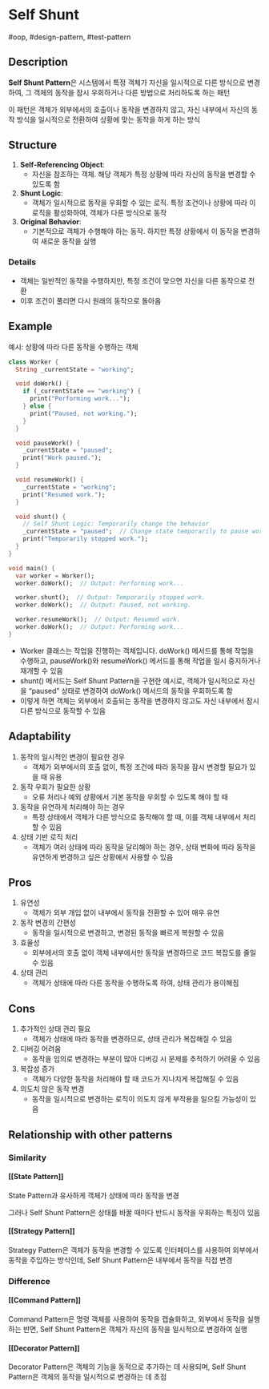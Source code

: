 # Self Shunt

#oop, #design-pattern, #test-pattern

## Description

**Self Shunt Pattern**은 시스템에서 특정 객체가 자신을 일시적으로 다른 방식으로 변경하여, 그 객체의 동작을 잠시 우회하거나 다른 방법으로 처리하도록 하는 패턴

이 패턴은 객체가 외부에서의 호출이나 동작을 변경하지 않고, 자신 내부에서 자신의 동작 방식을 일시적으로 전환하여 상황에 맞는 동작을 하게 하는 방식

## Structure

1. **Self-Referencing Object**:
   - 자신을 참조하는 객체. 해당 객체가 특정 상황에 따라 자신의 동작을 변경할 수 있도록 함
2. **Shunt Logic**:
   - 객체가 일시적으로 동작을 우회할 수 있는 로직. 특정 조건이나 상황에 따라 이 로직을 활성화하여, 객체가 다른 방식으로 동작
3. **Original Behavior**:
   - 기본적으로 객체가 수행해야 하는 동작. 하지만 특정 상황에서 이 동작을 변경하여 새로운 동작을 실행

### Details

- 객체는 일반적인 동작을 수행하지만, 특정 조건이 맞으면 자신을 다른 동작으로 전환
- 이후 조건이 풀리면 다시 원래의 동작으로 돌아옴

## Example

예시: 상황에 따라 다른 동작을 수행하는 객체

```dart
class Worker {
  String _currentState = "working";

  void doWork() {
    if (_currentState == "working") {
      print("Performing work...");
    } else {
      print("Paused, not working.");
    }
  }

  void pauseWork() {
    _currentState = "paused";
    print("Work paused.");
  }

  void resumeWork() {
    _currentState = "working";
    print("Resumed work.");
  }

  void shunt() {
    // Self Shunt Logic: Temporarily change the behavior
    _currentState = "paused";  // Change state temporarily to pause work
    print("Temporarily stopped work.");
  }
}

void main() {
  var worker = Worker();
  worker.doWork();  // Output: Performing work...

  worker.shunt();  // Output: Temporarily stopped work.
  worker.doWork();  // Output: Paused, not working.

  worker.resumeWork();  // Output: Resumed work.
  worker.doWork();  // Output: Performing work...
}
```

- Worker 클래스는 작업을 진행하는 객체입니다. doWork() 메서드를 통해 작업을 수행하고, pauseWork()와 resumeWork() 메서드를 통해 작업을 일시 중지하거나 재개할 수 있음
- shunt() 메서드는 Self Shunt Pattern을 구현한 예시로, 객체가 일시적으로 자신을 “paused” 상태로 변경하여 doWork() 메서드의 동작을 우회하도록 함
- 이렇게 하면 객체는 외부에서 호출되는 동작을 변경하지 않고도 자신 내부에서 잠시 다른 방식으로 동작할 수 있음

## Adaptability

1. 동작의 일시적인 변경이 필요한 경우
    - 객체가 외부에서의 호출 없이, 특정 조건에 따라 동작을 잠시 변경할 필요가 있을 때 유용
2. 동작 우회가 필요한 상황
    - 오류 처리나 예외 상황에서 기본 동작을 우회할 수 있도록 해야 할 때
3. 동작을 유연하게 처리해야 하는 경우
    - 특정 상태에서 객체가 다른 방식으로 동작해야 할 때, 이를 객체 내부에서 처리할 수 있음
4. 상태 기반 로직 처리
    - 객체가 여러 상태에 따라 동작을 달리해야 하는 경우, 상태 변화에 따라 동작을 유연하게 변경하고 싶은 상황에서 사용할 수 있음

## Pros

1. 유연성
    - 객체가 외부 개입 없이 내부에서 동작을 전환할 수 있어 매우 유연
2. 동작 변경의 간편성
    - 동작을 일시적으로 변경하고, 변경된 동작을 빠르게 복원할 수 있음
3. 효율성
    - 외부에서의 호출 없이 객체 내부에서만 동작을 변경하므로 코드 복잡도를 줄일 수 있음
4. 상태 관리
    - 객체가 상태에 따라 다른 동작을 수행하도록 하여, 상태 관리가 용이해짐

## Cons

1. 추가적인 상태 관리 필요
    - 객체가 상태에 따라 동작을 변경하므로, 상태 관리가 복잡해질 수 있음
2. 디버깅 어려움
    - 동작을 임의로 변경하는 부분이 많아 디버깅 시 문제를 추적하기 어려울 수 있음
3. 복잡성 증가
    - 객체가 다양한 동작을 처리해야 할 때 코드가 지나치게 복잡해질 수 있음
4. 의도치 않은 동작 변경
    - 동작을 일시적으로 변경하는 로직이 의도치 않게 부작용을 일으킬 가능성이 있음

## Relationship with other patterns

### Similarity

#### [[State Pattern]]

State Pattern과 유사하게 객체가 상태에 따라 동작을 변경

그러나 Self Shunt Pattern은 상태를 바꿀 때마다 반드시 동작을 우회하는 특징이 있음

#### [[Strategy Pattern]]

Strategy Pattern은 객체가 동작을 변경할 수 있도록 인터페이스를 사용하여 외부에서 동작을 주입하는 방식인데, Self Shunt Pattern은 내부에서 동작을 직접 변경

### Difference

#### [[Command Pattern]]

Command Pattern은 명령 객체를 사용하여 동작을 캡슐화하고, 외부에서 동작을 실행하는 반면, Self Shunt Pattern은 객체가 자신의 동작을 일시적으로 변경하여 실행

#### [[Decorator Pattern]]

Decorator Pattern은 객체의 기능을 동적으로 추가하는 데 사용되며, Self Shunt Pattern은 객체의 동작을 일시적으로 변경하는 데 초점
